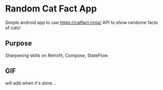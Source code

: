 # Random Cat Fact App

Simple android app to use https://catfact.ninja/ API to show randome facts of cats!

## Purpose

Sharpening skills on Retrofit, Compose, StateFlow.

## GIF

will add when it's done...